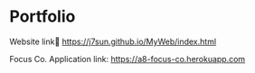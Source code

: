 # Portfolio

Website link:link: https://j7sun.github.io/MyWeb/index.html

Focus Co. Application link: https://a8-focus-co.herokuapp.com

